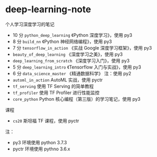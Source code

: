 # deep-learning-note


个人学习深度学习的笔记

+ 10 分 `python_deep_learning` 《Python 深度学习》，使用 py3
+ 8 分 `build_nn` 《Python 神经网络编程》，使用 py3
+ 7 分 `tensorflow_in_action` 《实战 Google 深度学习框架》，使用 py3
+ `beauty_of_deep_learning` 《深度学习之美》，使用 py3
+ `deep_learning_from_scratch` 《深度学习入门》，使用 py3
+ 5 分 `deep_learning_intro` 《Tensorflow 入门与实战》，使用 py3
+ 6 分 `data_science_master` 《精通数据科学》 注：使用 py2
+ `automl_in_action` AutoML 实战，使用 pyctr
+ `tf_serving` 使用 TF Serving 的简单教程
+ `tf_profiler` 使用 TF Profiler 进行性能监控
+ `core_python` Python 核心编程（第三版）的学习笔记，使用 py3

课程

+ `cs20` 斯坦福 TF 课程，使用 pyctr


注：

+ py3 环境使用 python 3.7.3
+ pyctr 环境使用 pythno 3.6.x
